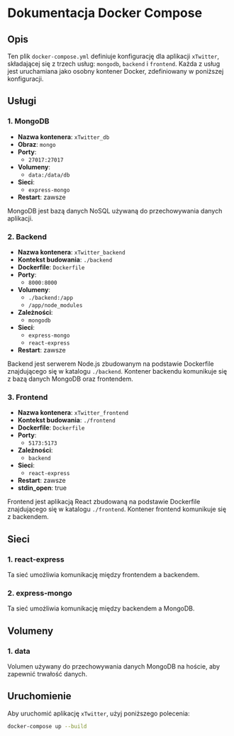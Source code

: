 # Dokumentacja Docker Compose

## Opis

Ten plik `docker-compose.yml` definiuje konfigurację dla aplikacji `xTwitter`, składającej się z trzech usług: `mongodb`, `backend` i `frontend`. Każda z usług jest uruchamiana jako osobny kontener Docker, zdefiniowany w poniższej konfiguracji.

## Usługi

### 1. MongoDB

- **Nazwa kontenera**: `xTwitter_db`
- **Obraz**: `mongo`
- **Porty**:
  - `27017:27017`
- **Volumeny**:
  - `data:/data/db`
- **Sieci**:
  - `express-mongo`
- **Restart**: zawsze

MongoDB jest bazą danych NoSQL używaną do przechowywania danych aplikacji.

### 2. Backend

- **Nazwa kontenera**: `xTwitter_backend`
- **Kontekst budowania**: `./backend`
- **Dockerfile**: `Dockerfile`
- **Porty**:
  - `8000:8000`
- **Volumeny**:
  - `./backend:/app`
  - `/app/node_modules`
- **Zależności**:
  - `mongodb`
- **Sieci**:
  - `express-mongo`
  - `react-express`
- **Restart**: zawsze

Backend jest serwerem Node.js zbudowanym na podstawie Dockerfile znajdującego się w katalogu `./backend`. Kontener backendu komunikuje się z bazą danych MongoDB oraz frontendem.

### 3. Frontend

- **Nazwa kontenera**: `xTwitter_frontend`
- **Kontekst budowania**: `./frontend`
- **Dockerfile**: `Dockerfile`
- **Porty**:
  - `5173:5173`
- **Zależności**:
  - `backend`
- **Sieci**:
  - `react-express`
- **Restart**: zawsze
- **stdin_open**: true

Frontend jest aplikacją React zbudowaną na podstawie Dockerfile znajdującego się w katalogu `./frontend`. Kontener frontend komunikuje się z backendem.

## Sieci

### 1. react-express

Ta sieć umożliwia komunikację między frontendem a backendem.

### 2. express-mongo

Ta sieć umożliwia komunikację między backendem a MongoDB.

## Volumeny

### 1. data

Volumen używany do przechowywania danych MongoDB na hoście, aby zapewnić trwałość danych.

## Uruchomienie

Aby uruchomić aplikację `xTwitter`, użyj poniższego polecenia:

```bash
docker-compose up --build
